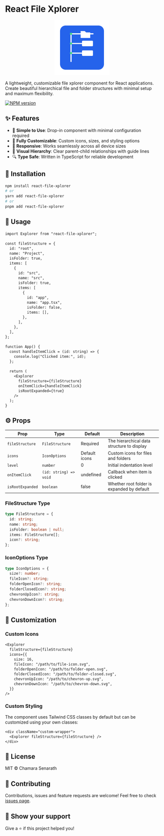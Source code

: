 # React File Xplorer

<div align="center">
  <img src="./assets/logo.svg" alt="React File xplorer Logo" width="180" />
</div>

A lightweight, customizable file xplorer component for React applications. Create beautiful hierarchical file and folder structures with minimal setup and maximum flexibility.

[![NPM version](https://img.shields.io/npm/v/react-file-xplorer)](https://www.npmjs.com/package/react-file-xplorer)

<!-- [![License](https://img.shields.io/npm/l/react-file-xplorer)](https://github.com/chamara-senarath/react-file-xplorer/blob/main/LICENSE) -->

## ✨ Features

- 🎯 **Simple to Use**: Drop-in component with minimal configuration required
- 🎨 **Fully Customizable**: Custom icons, sizes, and styling options
- 📱 **Responsive**: Works seamlessly across all device sizes
- 🌳 **Visual Hierarchy**: Clear parent-child relationships with guide lines
- 🔍 **Type Safe**: Written in TypeScript for reliable development

## 🚀 Installation

```bash
npm install react-file-xplorer
# or
yarn add react-file-xplorer
# or
pnpm add react-file-xplorer
```

## 📖 Usage

```tsx
import Explorer from "react-file-xplorer";

const fileStructure = {
  id: "root",
  name: "Project",
  isFolder: true,
  items: [
    {
      id: "src",
      name: "src",
      isFolder: true,
      items: [
        {
          id: "app",
          name: "app.tsx",
          isFolder: false,
          items: [],
        },
      ],
    },
  ],
};

function App() {
  const handleItemClick = (id: string) => {
    console.log("Clicked item:", id);
  };

  return (
    <Explorer
      fileStructure={fileStructure}
      onItemClick={handleItemClick}
      isRootExpanded={true}
    />
  );
}
```

## ⚙️ Props

| Prop             | Type                   | Default       | Description                                |
| ---------------- | ---------------------- | ------------- | ------------------------------------------ |
| `fileStructure`  | `FileStructure`        | Required      | The hierarchical data structure to display |
| `icons`          | `IconOptions`          | Default icons | Custom icons for files and folders         |
| `level`          | `number`               | 0             | Initial indentation level                  |
| `onItemClick`    | `(id: string) => void` | undefined     | Callback when item is clicked              |
| `isRootExpanded` | `boolean`              | false         | Whether root folder is expanded by default |

### FileStructure Type

```typescript
type FileStructure = {
  id: string;
  name: string;
  isFolder: boolean | null;
  items: FileStructure[];
  icon?: string;
};
```

### IconOptions Type

```typescript
type IconOptions = {
  size?: number;
  fileIcon?: string;
  folderOpenIcon?: string;
  folderClosedIcon?: string;
  chevronUpIcon?: string;
  chevronDownIcon?: string;
};
```

## 🎨 Customization

### Custom Icons

```tsx
<Explorer
  fileStructure={fileStructure}
  icons={{
    size: 16,
    fileIcon: "/path/to/file-icon.svg",
    folderOpenIcon: "/path/to/folder-open.svg",
    folderClosedIcon: "/path/to/folder-closed.svg",
    chevronUpIcon: "/path/to/chevron-up.svg",
    chevronDownIcon: "/path/to/chevron-down.svg",
  }}
/>
```

### Custom Styling

The component uses Tailwind CSS classes by default but can be customized using your own classes:

```tsx
<div className="custom-wrapper">
  <Explorer fileStructure={fileStructure} />
</div>
```

## 📝 License

MIT © Chamara Senarath

## 🤝 Contributing

Contributions, issues and feature requests are welcome! Feel free to check [issues page](https://github.com/chamara-senarath/react-file-xplorer/issues).

## 💖 Show your support

Give a ⭐️ if this project helped you!
